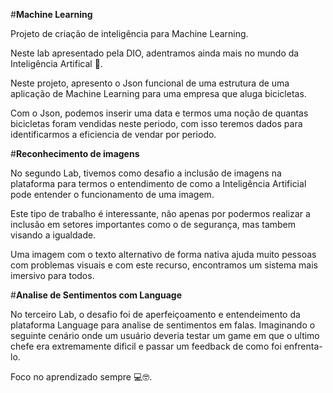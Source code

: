 #**Machine Learning**

Projeto de criação de inteligência para Machine Learning.

Neste lab apresentado pela DIO, adentramos ainda mais no mundo da Inteligência Artifical 🤖.

Neste projeto, apresento o Json funcional de uma estrutura de uma aplicação de Machine Learning para uma empresa que aluga bicicletas.

Com o Json, podemos inserir uma data e termos uma noção de quantas bicicletas foram vendidas neste periodo, com isso teremos dados para identificarmos a eficiencia de vendar por periodo.


#**Reconhecimento de imagens**

No segundo Lab, tivemos como desafio a inclusão de imagens na plataforma para termos o entendimento de como a Inteligência Artificial pode entender o funcionamento de uma imagem. 

Este tipo de trabalho é interessante, não apenas por podermos realizar a inclusão em setores importantes como o de segurança, mas tambem visando a igualdade.

Uma imagem com o texto alternativo de forma nativa ajuda muito pessoas com problemas visuais e com este recurso, encontramos um sistema mais imersivo para todos.


#**Analise de Sentimentos com Language**

No terceiro Lab, o desafio foi de aperfeiçoamento e entendeimento da plataforma Language para analise de sentimentos em falas.
Imaginando o seguinte cenário onde um usuário deveria testar um game em que o ultimo chefe era extremamente dificil e passar um feedback de como foi enfrenta-lo.

Foco no aprendizado sempre 💻🤓.
